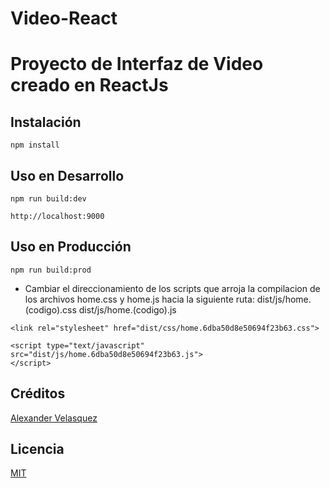 # Video-React 

Proyecto de Interfaz de Video creado en ReactJs
===============================================

## Instalación

```
npm install

```

## Uso en Desarrollo
```
npm run build:dev

http://localhost:9000
```

## Uso en Producción
```
npm run build:prod
```

- Cambiar el direccionamiento de los scripts que arroja la compilacion de los archivos home.css y home.js hacia la siguiente ruta: 
  dist/js/home.(codigo).css
  dist/js/home.(codigo).js
```
<link rel="stylesheet" href="dist/css/home.6dba50d8e50694f23b63.css">

<script type="text/javascript" src="dist/js/home.6dba50d8e50694f23b63.js">
</script>

```

## Créditos 

[Alexander Velasquez](http://www.instagram.com/alelasqz)

## Licencia

[MIT](https://opensource.org/licenses/MIT)
